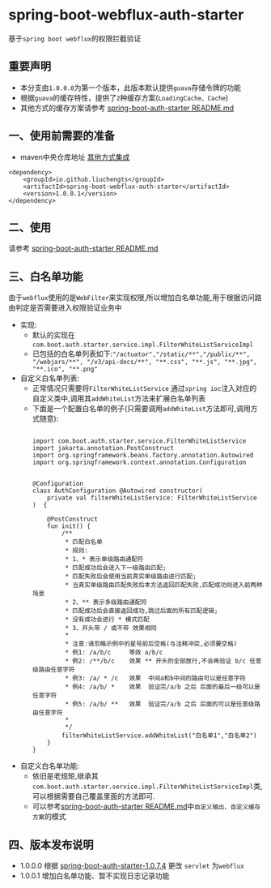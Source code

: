# spring-boot-webflux-auth-starter

基于`spring boot webflux`的权限拦截验证

## 重要声明

* 本分支由`1.0.0.0`为第一个版本，此版本默认提供`guava`存储令牌的功能
* 根据`guava`的缓存特性，提供了`2`种缓存方案(`LoadingCache、Cache`)
* 其他方式的缓存方案请参考   [spring-boot-auth-starter README.md](https://github.com/liuchengts/spring-boot-auth-starter/blob/master/README.md)
## 一、使用前需要的准备

* maven中央仓库地址 [其他方式集成](https://search.maven.org/artifact/io.github.liuchengts/spring-boot-webflux-auth-starter)

```
<dependency>
    <groupId>io.github.liuchengts</groupId>
    <artifactId>spring-boot-webflux-auth-starter</artifactId>
    <version>1.0.0.1</version>
</dependency>
```
## 二、使用
请参考 [spring-boot-auth-starter README.md](https://github.com/liuchengts/spring-boot-auth-starter/blob/master/README.md)

## 三、白名单功能
由于`webflux`使用的是`WebFilter`来实现权限,所以增加白名单功能,用于根据访问路由判定是否需要进入权限验证业务中
- 实现:
  - 默认的实现在 `com.boot.auth.starter.service.impl.FilterWhiteListServiceImpl`
  - 已包括的白名单列表如下:`"/actuator","/static/**","/public/**", "/webjars/**", "/v3/api-docs/**", "**.css", "**.js", "**.jpg", "**.ico", "**.png"`
- 自定义白名单列表:
  - 正常情况只需要将`FilterWhiteListService` 通过`spring ioc`注入对应的自定义类中,调用其`addWhiteList`方法来扩展白名单列表
  - 下面是一个配置白名单的例子(只需要调用`addWhiteList`方法即可,调用方式随意):
    ```
    
    import com.boot.auth.starter.service.FilterWhiteListService
    import jakarta.annotation.PostConstruct
    import org.springframework.beans.factory.annotation.Autowired
    import org.springframework.context.annotation.Configuration
    
    
    @Configuration
    class AuthConfiguration @Autowired constructor(
        private val filterWhiteListService: FilterWhiteListService
    )  {
    
        @PostConstruct
        fun init() {
            /**
             * 匹配白名单
             * 规则:
             * 1、* 表示单级路由通配符
             * 匹配成功后会进入下一级路由匹配;
             * 匹配失败后会使用当前真实单级路由进行匹配;
             * 当真实单级路由匹配失败后本方法返回匹配失败,匹配成功则进入前两种场景
             * 2、** 表示多级路由通配符
             * 匹配成功后会直接返回成功,跳过后面的所有匹配逻辑;
             * 没有成功会进行 * 模式匹配
             * 3、开头带 / 或不带 效果相同
             *
             * 注意:请忽略示例中的星号前后空格(与注释冲突,必须要空格)
             * 例1: /a/b/c     等效 a/b/c
             * 例2: /**/b/c    效果 ** 开头的全部放行,不会再验证 b/c 任意级路由任意字符
             * 例3: /a/ * /c   效果  中间a和b中间的路由可以是任意字符
             * 例4: /a/b/ *    效果  验证完/a/b 之后 后面的最后一级可以是任意字符
             * 例5: /a/b/ **   效果  验证完/a/b 之后 后面的可以是任意级路由任意字符
             *
             */
            filterWhiteListService.addWhiteList("白名单1","白名单2")
        }
    }
    
    ```
- 自定义白名单功能:
  - 依旧是老规矩,继承其`com.boot.auth.starter.service.impl.FilterWhiteListServiceImpl`类,可以根据需要自己覆盖里面的方法即可.
  - 可以参考[spring-boot-auth-starter README.md](https://github.com/liuchengts/spring-boot-auth-starter/blob/master/README.md)中`自定义输出、自定义缓存方案`的模式
## 四、版本发布说明

* 1.0.0.0 根据 [spring-boot-auth-starter-1.0.7.4](https://github.com/liuchengts/spring-boot-auth-starter) 更改 `servlet` 为`webflux`
* 1.0.0.1 增加白名单功能、暂不实现日志记录功能
